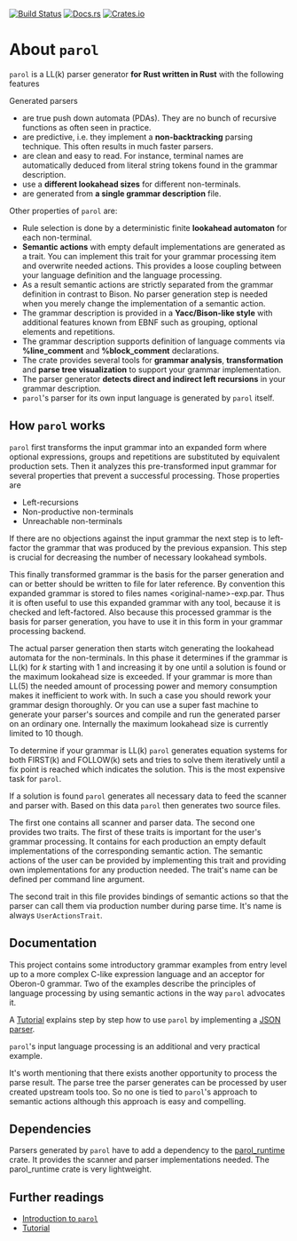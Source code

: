 <!-- markdownlint-disable first-line-h1 -->
[![Build Status](https://travis-ci.org/jsinger67/parol.svg?branch=main)](https://travis-ci.org/jsinger/parol)
[![Docs.rs](https://docs.rs/parol/badge.svg)](https://docs.rs/parol)
[![Crates.io](https://img.shields.io/crates/v/parol.svg)](https://crates.io/crates/parol)
<!-- markdownlint-enable first-line-h1 -->

# About `parol`

`parol` is a LL(k) parser generator **for Rust written in Rust** with the following features

Generated parsers

* are true push down automata (PDAs). They are no bunch of recursive functions as often seen in practice.
* are predictive, i.e. they implement a **non-backtracking** parsing technique. This often results in much faster parsers.
* are clean and easy to read. For instance, terminal names are automatically deduced from literal string tokens found in the grammar description.
* use a **different lookahead sizes** for different non-terminals.
* are generated from **a single grammar description** file.

Other properties of `parol` are:

* Rule selection is done by a deterministic finite **lookahead automaton** for each non-terminal.
* **Semantic actions** with empty default implementations are generated as a trait. You can implement this trait for your grammar processing item and overwrite needed actions. This provides a loose coupling between your language definition and the language processing.
* As a result semantic actions are strictly separated from the grammar definition in contrast to Bison. No parser generation step is needed when you merely change the implementation of a semantic action.
* The grammar description is provided in a **Yacc/Bison-like style** with additional features known from EBNF such as grouping, optional elements and repetitions.
* The grammar description supports definition of language comments via **%line_comment** and **%block_comment** declarations.
* The crate provides several tools for **grammar analysis**, **transformation** and **parse tree visualization** to support your grammar implementation.
* The parser generator **detects direct and indirect left recursions** in your grammar description.
* `parol`'s parser for its own input language is generated by `parol` itself.

## How `parol` works

`parol` first transforms the input grammar into an expanded form where optional expressions, groups and repetitions are substituted by equivalent production sets. Then it analyzes this pre-transformed input grammar for several properties that prevent a successful processing. Those properties are

* Left-recursions
* Non-productive non-terminals
* Unreachable non-terminals

If there are no objections against the input grammar the next step is to left-factor the grammar that was produced by the previous expansion. This step is crucial for decreasing the number of necessary lookahead symbols.

This finally transformed grammar is the basis for the parser generation and can or better should be written to file for later reference. By convention this expanded grammar is stored to files names \<original-name\>-exp.par. Thus it is often useful to use this expanded grammar with any tool, because it is checked and left-factored. Also because this processed grammar is the basis for parser generation, you have to use it in this form in your grammar processing backend.

The actual parser generation then starts witch generating the lookahead automata for the non-terminals. In this phase it determines if the grammar is LL(k) for *k* starting with 1 and increasing it by one until a solution is found or the maximum lookahead size is exceeded. If your grammar is more than LL(5) the needed amount of processing power and memory consumption makes it inefficient to work with. In such a case you should rework your grammar design thoroughly. Or you can use a super fast machine to generate your parser's sources and compile and run the generated parser on an ordinary one. Internally the maximum lookahead size is currently limited to 10 though.

To determine if your grammar is LL(k) `parol` generates equation systems for both FIRST(k) and FOLLOW(k) sets and tries to solve them iteratively until a fix point is reached which indicates the solution. This is the most expensive task for `parol`.

If a solution is found `parol` generates all necessary data to feed the scanner and parser with. Based on this data `parol` then generates two source files.

The first one contains all scanner and parser data. The second one provides two traits. The first of these traits is important for the user's grammar processing. It contains for each production an empty default implementations of the corresponding semantic action. The semantic actions of the user can be provided by implementing this trait and providing own implementations for any production needed. The trait's name can be defined per command line argument.

The second trait in this file provides bindings of semantic actions so that the parser can call them via production number during parse time. It's name is always `UserActionsTrait`.
  
## Documentation

This project contains some introductory grammar examples from entry level up to a more complex C-like expression language and an acceptor for Oberon-0 grammar.
Two of the examples describe the principles of language processing by using semantic actions in the way `parol` advocates it.

A [Tutorial](docs/Tutorial.md) explains step by step how to use `parol` by implementing a [JSON parser](https://github.com/jsinger67/json_parser.git).

`parol`'s input language processing is an additional and very practical example.

It's worth mentioning that there exists another opportunity to process the parse result.
The parse tree the parser generates can be processed by user created upstream tools too. So no one is tied to `parol`'s approach to semantic actions although this approach is easy and compelling.

## Dependencies

Parsers generated by `parol` have to add a dependency to the [parol_runtime](https://crates.io/crates/parol_runtime) crate. It provides the scanner and parser implementations needed. The parol_runtime crate is very lightweight.

## Further readings

* [Introduction to `parol`](docs/Introduction.md)
* [Tutorial](docs/Tutorial.md)
